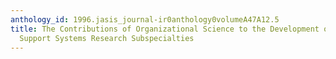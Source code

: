 ```yaml
---
anthology_id: 1996.jasis_journal-ir0anthology0volumeA47A12.5
title: The Contributions of Organizational Science to the Development of Decision
  Support Systems Research Subspecialties
---
```

